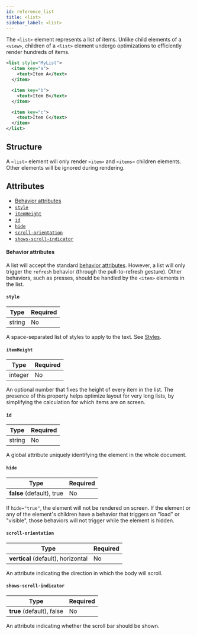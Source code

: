 ```yaml
---
id: reference_list
title: <list>
sidebar_label: <list>
---
```


The `<list>` element represents a list of items. Unlike child elements of a `<view>`, children of a `<list>` element undergo optimizations to efficiently render hundreds of items.

```xml
<list style="MyList">
  <item key="a">
    <text>Item A</text>
  </item>

  <item key="b">
    <text>Item B</text>
  </item>

  <item key="c">
    <text>Item C</text>
  </item>
</list>
```

## Structure

A `<list>` element will only render `<item>` and `<items>` children elements. Other elements will be ignored during rendering.

## Attributes

- [Behavior attributes](#behavior-attributes)
- [`style`](#style)
- [`itemHeight`](#itemheight)
- [`id`](#id)
- [`hide`](#hide)
- [`scroll-orientation`](#scroll-orientation)
- [`shows-scroll-indicator`](#shows-scroll-indicator)

#### Behavior attributes

A list will accept the standard [behavior attributes](/docs/reference_behavior_attributes). However, a list will only trigger the `refresh` behavior (through the pull-to-refresh gesture). Other behaviors, such as presses, should be handled by the `<item>` elements in the list.

#### `style`

| Type   | Required |
| ------ | -------- |
| string | No       |

A space-separated list of styles to apply to the text. See [Styles](/docs/reference_style).

#### `itemHeight`

| Type    | Required |
| ------- | -------- |
| integer | No       |

An optional number that fixes the height of every item in the list. The presence of this property helps optimize layout for very long lists, by simplifying the calculation for which items are on screen.

#### `id`

| Type   | Required |
| ------ | -------- |
| string | No       |

A global attribute uniquely identifying the element in the whole document.

#### `hide`

| Type                      | Required |
| ------------------------- | -------- |
| **false** (default), true | No       |

If `hide="true"`, the element will not be rendered on screen. If the element or any of the element's children have a behavior that triggers on "load" or "visible", those behaviors will not trigger while the element is hidden.

#### `scroll-orientation`

| Type                               | Required |
| ---------------------------------- | -------- |
| **vertical** (default), horizontal | No       |

An attribute indicating the direction in which the body will scroll.

#### `shows-scroll-indicator`

| Type                      | Required |
| ------------------------- | -------- |
| **true** (default), false | No       |

An attribute indicating whether the scroll bar should be shown.
